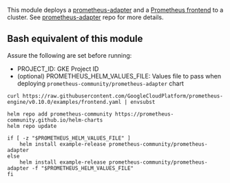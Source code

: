 This module deploys a [prometheus-adapter](https://github.com/kubernetes-sigs/prometheus-adapter) and a [Prometheus frontend](https://github.com/GoogleCloudPlatform/prometheus-engine/blob/main/examples/frontend.yaml) to a cluster. See [prometheus-adapter](https://github.com/kubernetes-sigs/prometheus-adapter) repo for more details.

## Bash equivalent of this module

Assure the following are set before running:
   - PROJECT_ID: GKE Project ID
   - (optional) PROMETHEUS_HELM_VALUES_FILE: Values file to pass when deploying `prometheus-community/prometheus-adapter` chart

```
curl https://raw.githubusercontent.com/GoogleCloudPlatform/prometheus-engine/v0.10.0/examples/frontend.yaml | envsubst

helm repo add prometheus-community https://prometheus-community.github.io/helm-charts
helm repo update

if [ -z "$PROMETHEUS_HELM_VALUES_FILE" ]
    helm install example-release prometheus-community/prometheus-adapter
else
    helm install example-release prometheus-community/prometheus-adapter -f "$PROMETHEUS_HELM_VALUES_FILE"
fi
```
